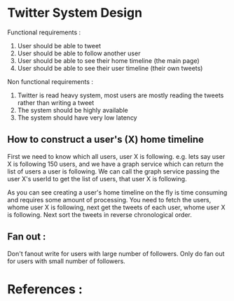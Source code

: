 # Twitter System Design

Functional requirements :

1. User should be able to tweet
2. User should be able to follow another user
3. User should be able to see their home timeline (the main page)
4. User should be able to see their user timeline (their own tweets)

Non functional requirements :

1. Twitter is read heavy system, most users are mostly reading the tweets rather than writing a tweet
2. The system should be highly available
3. The system should have very low latency


## How to construct a user's (X) home timeline 
First we need to know which all users, user X is following. e.g. lets say user X is following 150 users, and we have a graph service which can return the list of users
a user is following. We can call the graph service passing the user X's userId to get the list of users, that user X is following.

As you can see creating a user's home timeline on the fly is time consuming and requires some amount of processing.
You need to fetch the users, whome user X is following, next get the tweets of each user, whome user X is following. Next sort the tweets in reverse chronological order.

## Fan out :

Don't fanout write for users with large number of followers. Only do fan out for users with small number of followers.

# References :
